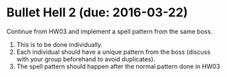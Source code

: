 Bullet Hell 2 (due: 2016-03-22)
===
Continue from HW03 and implement a spell pattern from the same boss.

1. This is to be done individually.
2. Each individual should have a unique pattern from the boss (discuss with your group beforehand to avoid duplicates).
3. The spell pattern should happen after the normal pattern done in HW03
